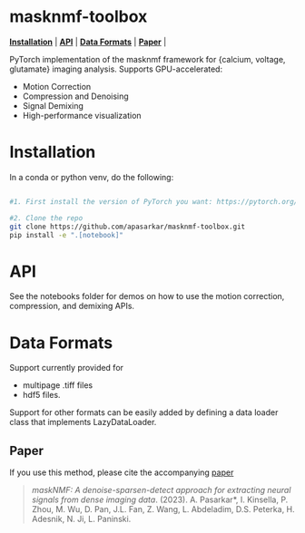 # masknmf-toolbox


[**Installation**](https://github.com/apasarkar/masknmf-toolbox#Installation) |
[**API**](https://github.com/apasarkar/masknmf-toolbox#API) |
[**Data Formats**](https://github.com/apasarkar/masknmf-toolbox#examples) |
[**Paper**](https://github.com/apasarkar/masknmf-toolbox#Paper) |


PyTorch implementation of the masknmf framework for {calcium, voltage, glutamate} imaging analysis. Supports GPU-accelerated:
- Motion Correction
- Compression and Denoising
- Signal Demixing
- High-performance visualization

# Installation

In a conda or python venv, do the following:
```bash

#1. First install the version of PyTorch you want: https://pytorch.org/get-started/locally/

#2. Clone the repo
git clone https://github.com/apasarkar/masknmf-toolbox.git
pip install -e ".[notebook]"
```

# API
See the notebooks folder for demos on how to use the motion correction, compression, and demixing APIs.

# Data Formats
Support currently provided for 
- multipage .tiff files 
- hdf5 files. 

Support for other formats can be easily added by defining a data loader class that implements LazyDataLoader. 

## Paper

If you use this method, please cite the accompanying [paper](https://www.biorxiv.org/content/10.1101/2023.09.14.557777v1)

> _maskNMF: A denoise-sparsen-detect approach for extracting neural signals from dense imaging data_. (2023). A. Pasarkar\*, I. Kinsella, P. Zhou, M. Wu, D. Pan, J.L. Fan, Z. Wang, L. Abdeladim, D.S. Peterka, H. Adesnik, N. Ji, L. Paninski.